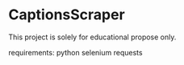 # CaptionsScraper
This project is solely for educational propose only.

requirements:
python selenium
requests
